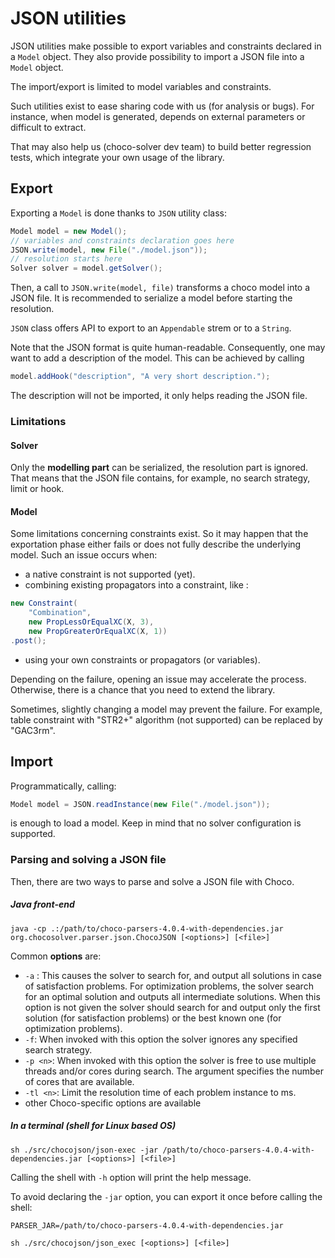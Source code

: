 JSON utilities
==============

JSON utilities make possible to export variables and constraints declared in a `Model` object.
They also provide possibility to import a JSON file into a `Model` object. 

The import/export is limited to model variables and constraints.

Such utilities exist to ease sharing code with us (for analysis or bugs).
For instance, when model is generated, depends on external parameters or difficult to extract.

That may also help us (choco-solver dev team) to build better regression tests, 
which integrate your own usage of the library. 

## Export

Exporting a `Model` is done thanks to `JSON` utility class:
```java
Model model = new Model();
// variables and constraints declaration goes here
JSON.write(model, new File("./model.json"));
// resolution starts here
Solver solver = model.getSolver();
```
Then, a call to `JSON.write(model, file)` transforms a choco model into a JSON file.
It is recommended to serialize a model before starting the resolution.

`JSON` class offers API to export to an `Appendable` strem or to a `String`.

Note that the JSON format is quite human-readable.
Consequently, one may want to add a description of the model.
This can be achieved by calling 
```java
model.addHook("description", "A very short description.");
```

The description will not be imported, it only helps reading the JSON file.

### Limitations

#### Solver
Only the **modelling part** can be serialized, the resolution part is ignored.
That means that the JSON file contains, for example, no search strategy, limit or hook.

#### Model
Some limitations concerning constraints exist.
So it may happen that the exportation phase either fails or does not fully describe the underlying model. 
Such an issue occurs when:
- a native constraint is not supported (yet). 
- combining existing propagators into a constraint, like :
```java
new Constraint(
    "Combination", 
    new PropLessOrEqualXC(X, 3), 
    new PropGreaterOrEqualXC(X, 1))
.post();
```
- using your own constraints or propagators (or variables).

Depending on the failure, opening an issue may accelerate the process.
Otherwise, there is a chance that you need to extend the library.

Sometimes, slightly changing a model may prevent the failure.
For example, table constraint with "STR2+" algorithm (not supported) can be replaced by "GAC3rm".

## Import

Programmatically, calling: 
```java
Model model = JSON.readInstance(new File("./model.json"));
```
is enough to load a model. 
Keep in mind that no solver configuration is supported. 

### Parsing and solving a JSON file

Then, there are two ways to parse and solve a JSON file with Choco.

##### Java front-end

  ```java -cp .:/path/to/choco-parsers-4.0.4-with-dependencies.jar org.chocosolver.parser.json.ChocoJSON [<options>] [<file>]```
  
Common __options__ are:
* ```-a``` : This causes the solver to search for, and output all solutions in case of satisfaction problems. For optimization problems, the solver search for an optimal solution and outputs all intermediate solutions. When this option is not given the solver should search for and output only the first solution (for satisfaction problems) or the best known one (for optimization problems).
* ```-f```: When invoked with this option the solver ignores any specified search strategy.
* ```-p <n>```: When invoked with this option the solver is free to use multiple threads and/or cores during search.  The argument <n> specifies the number of cores that are available. 
* ```-tl <n>```: Limit the resolution time of each problem instance to <n> ms.
* other Choco-specific options are available
  
##### In a terminal (shell for Linux based OS)
  
  ```sh ./src/chocojson/json-exec -jar /path/to/choco-parsers-4.0.4-with-dependencies.jar [<options>] [<file>]```  

Calling the shell with `-h` option will print the help message.

To avoid declaring the `-jar` option, you can export it once before calling the shell:

   `PARSER_JAR=/path/to/choco-parsers-4.0.4-with-dependencies.jar`
   
   `sh ./src/chocojson/json_exec [<options>] [<file>]`
